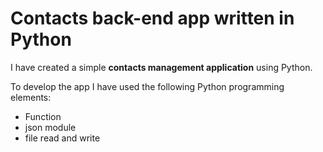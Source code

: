 # Contacts back-end app written in Python

I have created a simple **contacts management application** using Python.

To develop the app I have used the following Python programming elements:

- Function
- json module
- file read and write

